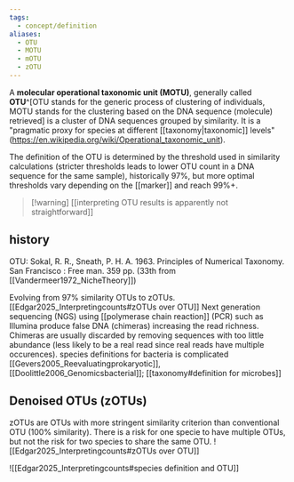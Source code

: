 ```yaml
---
tags:
  - concept/definition
aliases:
  - OTU
  - MOTU
  - mOTU
  - zOTU
---
```

A **molecular operational taxonomic unit (MOTU)**, generally called **OTU**^[OTU stands for the generic process of clustering of individuals, MOTU stands for the clustering based on the DNA sequence (molecule) retrieved] is a cluster of DNA sequences grouped by similarity. It is a "pragmatic proxy for species at different [[taxonomy|taxonomic]] levels" (https://en.wikipedia.org/wiki/Operational_taxonomic_unit).

The definition of the OTU is determined by the threshold used in similarity calculations (stricter thresholds leads to lower OTU count in a DNA sequence for the same sample), historically 97%, but more optimal thresholds vary depending on the [[marker]] and reach 99%+.

> [!warning] [[interpreting OTU results is apparently not straightforward]]
## history
OTU: Sokal, R. R., Sneath, P. H. A. 1963. Principles of Numerical Taxonomy. San Francisco : Free man. 359 pp. (33th from [[Vandermeer1972_NicheTheory]])

Evolving from 97% similarity OTUs to zOTUs.  [[Edgar2025_Interpretingcounts#zOTUs over OTU]]
Next generation sequencing (NGS) using [[polymerase chain reaction]] (PCR) such as Illumina produce false DNA (chimeras) increasing the read richness. Chimeras are usually discarded by removing sequences with too little abundance (less likely to be a real read since real reads have multiple occurences).
species definitions for bacteria is complicated [[Gevers2005_Reevaluatingprokaryotic]], [[Doolittle2006_Genomicsbacterial]]; [[taxonomy#definition for microbes]]
## Denoised OTUs (zOTUs)
zOTUs are OTUs with more stringent similarity criterion than conventional OTU (100% similarity). There is a risk for one specie to have multiple OTUs, but not the risk for two species to share the same OTU.
![[Edgar2025_Interpretingcounts#zOTUs over OTU]]

![[Edgar2025_Interpretingcounts#species definition and OTU]]
